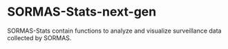 # SORMAS-Stats-next-gen
SORMAS-Stats contain functions to analyze and visualize surveillance data collected by SORMAS.
